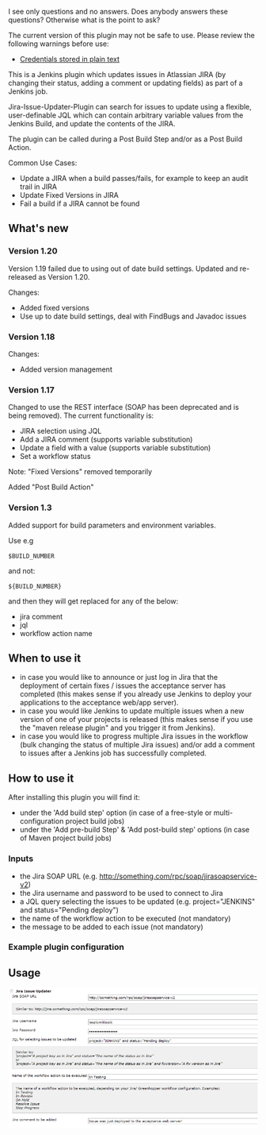 I see only questions and no answers. Does anybody answers these
questions? Otherwise what is the point to ask?

  

The current version of this plugin may not be safe to use. Please review
the following warnings before use:

-   [Credentials stored in plain
    text](https://jenkins.io/security/advisory/2019-04-03/#SECURITY-837)

This is a Jenkins plugin which updates issues in Atlassian JIRA (by
changing their status, adding a comment or updating fields) as part of a
Jenkins job.

Jira-Issue-Updater-Plugin can search for issues to update using a
flexible, user-definable JQL which can contain arbitrary variable values
from the Jenkins Build, and update the contents of the JIRA.

The plugin can be called during a Post Build Step and/or as a Post Build
Action.

Common Use Cases:

-   Update a JIRA when a build passes/fails, for example to keep an
    audit trail in JIRA
-   Update Fixed Versions in JIRA
-   Fail a build if a JIRA cannot be found 

## What's new

### Version 1.20

Version 1.19 failed due to using out of date build settings. Updated and
re-released as Version 1.20.

Changes:

-   Added fixed versions
-   Use up to date build settings, deal with FindBugs and Javadoc issues

### Version 1.18

Changes:

-   Added version management

### Version 1.17

Changed to use the REST interface (SOAP has been deprecated and is being
removed). The current functionality is:

-   JIRA selection using JQL
-   Add a JIRA comment (supports variable substitution)
-   Update a field with a value (supports variable substitution)
-   Set a workflow status

Note: "Fixed Versions" removed temporarily

Added "Post Build Action"

### Version 1.3

Added support for build parameters and environment variables.

Use e.g

``` syntaxhighlighter-pre
$BUILD_NUMBER
```

and not:

``` syntaxhighlighter-pre
${BUILD_NUMBER}
```

and then they will get replaced for any of the below:

-   jira comment
-   jql
-   workflow action name

## When to use it

-   in case you would like to announce or just log in Jira that the
    deployment of certain fixes / issues the acceptance server has
    completed (this makes sense if you already use Jenkins to deploy
    your applications to the acceptance web/app server).
-   in case you would like Jenkins to update multiple issues when a new
    version of one of your projects is released (this makes sense if you
    use the "maven release plugin" and you trigger it from Jenkins).
-   in case you would like to progress multiple Jira issues in the
    workflow (bulk changing the status of multiple Jira issues) and/or
    add a comment to issues after a Jenkins job has successfully
    completed.

## How to use it

After installing this plugin you will find it:

-   under the 'Add build step' option (in case of a free-style or
    multi-configuration project build jobs) 
-   under the 'Add pre-build Step' & 'Add post-build step' options (in
    case of Maven project build jobs)

### Inputs

-   the Jira SOAP URL (e.g.
    <http://something.com/rpc/soap/jirasoapservice-v2>)
-   the Jira username and password to be used to connect to Jira
-   a JQL query selecting the issues to be updated (e.g.
    project="JENKINS" and status="Pending deploy")
-   the name of the workflow action to be executed (not mandatory)
-   the message to be added to each issue (not mandatory)

### Example plugin configuration

## Usage

![](docs/images/jira-issue-updater-plugin.png)
